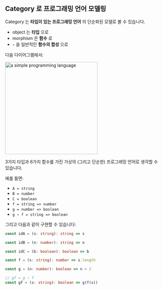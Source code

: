 ## Category 로 프로그래밍 언어 모델링

Category 는 **타입이 있는 프로그래밍 언어** 의 단순화된 모델로 볼 수 있습니다.

- object 는 **타입** 으로
- morphism 은 **함수** 로
- `∘` 을 일반적인 **함수의 합성** 으로

다음 다이어그램에서:

<img src="/images/category.png" width="300" alt="a simple programming language" />

3가지 타입과 6가지 함수를 가진 가상의 (그리고 단순한) 프로그래밍 언어로 생각할 수 있습니다.

예를 들면:

- `A = string`
- `B = number`
- `C = boolean`
- `f = string => number`
- `g = number => boolean`
- `g ∘ f = string => boolean`

그리고 다음과 같이 구현할 수 있습니다:

```typescript
const idA = (s: string): string => s

const idB = (n: number): string => n

const idC = (b: boolean): boolean => b

const f = (s: string): number => s.length

const g = (n: number): boolean => n > 2

// gf = g ∘ f
const gf = (s: string): boolean => g(f(s))
```
